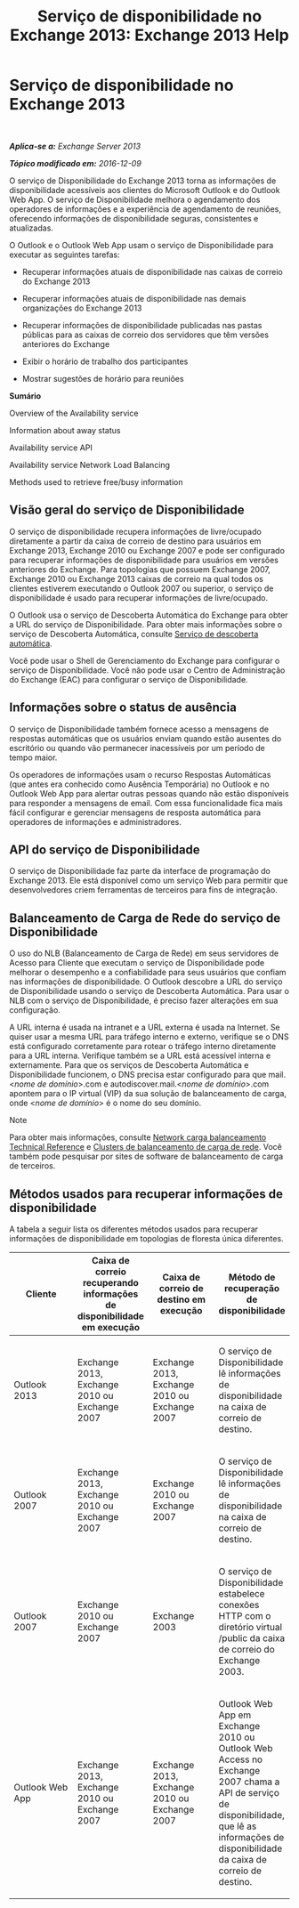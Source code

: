 ﻿---
title: 'Serviço de disponibilidade no Exchange 2013: Exchange 2013 Help'
TOCTitle: Serviço de disponibilidade no Exchange 2013
ms:assetid: 9722dea2-2bf8-437c-85c0-3ab65b8a07b9
ms:mtpsurl: https://technet.microsoft.com/pt-br/library/Bb232134(v=EXCHG.150)
ms:contentKeyID: 52058859
ms.date: 05/22/2018
mtps_version: v=EXCHG.150
ms.translationtype: MT
---

# Serviço de disponibilidade no Exchange 2013

 

_**Aplica-se a:** Exchange Server 2013_

_**Tópico modificado em:** 2016-12-09_

O serviço de Disponibilidade do Exchange 2013 torna as informações de disponibilidade acessíveis aos clientes do Microsoft Outlook e do Outlook Web App. O serviço de Disponibilidade melhora o agendamento dos operadores de informações e a experiência de agendamento de reuniões, oferecendo informações de disponibilidade seguras, consistentes e atualizadas.

O Outlook e o Outlook Web App usam o serviço de Disponibilidade para executar as seguintes tarefas:

  - Recuperar informações atuais de disponibilidade nas caixas de correio do Exchange 2013

  - Recuperar informações atuais de disponibilidade nas demais organizações do Exchange 2013

  - Recuperar informações de disponibilidade publicadas nas pastas públicas para as caixas de correio dos servidores que têm versões anteriores do Exchange

  - Exibir o horário de trabalho dos participantes

  - Mostrar sugestões de horário para reuniões

**Sumário**

Overview of the Availability service

Information about away status

Availability service API

Availability service Network Load Balancing

Methods used to retrieve free/busy information

## Visão geral do serviço de Disponibilidade

O serviço de disponibilidade recupera informações de livre/ocupado diretamente a partir da caixa de correio de destino para usuários em Exchange 2013, Exchange 2010 ou Exchange 2007 e pode ser configurado para recuperar informações de disponibilidade para usuários em versões anteriores do Exchange. Para topologias que possuem Exchange 2007, Exchange 2010 ou Exchange 2013 caixas de correio na qual todos os clientes estiverem executando o Outlook 2007 ou superior, o serviço de disponibilidade é usado para recuperar informações de livre/ocupado.

O Outlook usa o serviço de Descoberta Automática do Exchange para obter a URL do serviço de Disponibilidade. Para obter mais informações sobre o serviço de Descoberta Automática, consulte [Serviço de descoberta automática](autodiscover-service-for-exchange-2013.md).

Você pode usar o Shell de Gerenciamento do Exchange para configurar o serviço de Disponibilidade. Você não pode usar o Centro de Administração do Exchange (EAC) para configurar o serviço de Disponibilidade.

## Informações sobre o status de ausência

O serviço de Disponibilidade também fornece acesso a mensagens de respostas automáticas que os usuários enviam quando estão ausentes do escritório ou quando vão permanecer inacessíveis por um período de tempo maior.

Os operadores de informações usam o recurso Respostas Automáticas (que antes era conhecido como Ausência Temporária) no Outlook e no Outlook Web App para alertar outras pessoas quando não estão disponíveis para responder a mensagens de email. Com essa funcionalidade fica mais fácil configurar e gerenciar mensagens de resposta automática para operadores de informações e administradores.

## API do serviço de Disponibilidade

O serviço de Disponibilidade faz parte da interface de programação do Exchange 2013. Ele está disponível como um serviço Web para permitir que desenvolvedores criem ferramentas de terceiros para fins de integração.

## Balanceamento de Carga de Rede do serviço de Disponibilidade

O uso do NLB (Balanceamento de Carga de Rede) em seus servidores de Acesso para Cliente que executam o serviço de Disponibilidade pode melhorar o desempenho e a confiabilidade para seus usuários que confiam nas informações de disponibilidade. O Outlook descobre a URL do serviço de Disponibilidade usando o serviço de Descoberta Automática. Para usar o NLB com o serviço de Disponibilidade, é preciso fazer alterações em sua configuração.

A URL interna é usada na intranet e a URL externa é usada na Internet. Se quiser usar a mesma URL para tráfego interno e externo, verifique se o DNS está configurado corretamente para rotear o tráfego interno diretamente para a URL interna. Verifique também se a URL está acessível interna e externamente. Para que os serviços de Descoberta Automática e Disponibilidade funcionem, o DNS precisa estar configurado para que mail.\<*nome de domínio*\>.com e autodiscover.mail.\<*nome de domínio*\>.com apontem para o IP virtual (VIP) da sua solução de balanceamento de carga, onde \<*nome de domínio*\> é o nome do seu domínio.


> [!NOTE]
> Para obter mais informações, consulte <A href="https://go.microsoft.com/fwlink/p/?linkid=45959">Network carga balanceamento Technical Reference</A> e <A href="https://go.microsoft.com/fwlink/p/?linkid=49315">Clusters de balanceamento de carga de rede</A>. Você também pode pesquisar por sites de software de balanceamento de carga de terceiros.



## Métodos usados para recuperar informações de disponibilidade

A tabela a seguir lista os diferentes métodos usados para recuperar informações de disponibilidade em topologias de floresta única diferentes.


<table>
<colgroup>
<col style="width: 25%" />
<col style="width: 25%" />
<col style="width: 25%" />
<col style="width: 25%" />
</colgroup>
<thead>
<tr class="header">
<th>Cliente</th>
<th>Caixa de correio recuperando informações de disponibilidade em execução</th>
<th>Caixa de correio de destino em execução</th>
<th>Método de recuperação de disponibilidade</th>
</tr>
</thead>
<tbody>
<tr class="odd">
<td><p>Outlook 2013</p></td>
<td><p>Exchange 2013, Exchange 2010 ou Exchange 2007</p></td>
<td><p>Exchange 2013, Exchange 2010 ou Exchange 2007</p></td>
<td><p>O serviço de Disponibilidade lê informações de disponibilidade na caixa de correio de destino.</p></td>
</tr>
<tr class="even">
<td><p>Outlook 2007</p></td>
<td><p>Exchange 2013, Exchange 2010 ou Exchange 2007</p></td>
<td><p>Exchange 2010 ou Exchange 2007</p></td>
<td><p>O serviço de Disponibilidade lê informações de disponibilidade na caixa de correio de destino.</p></td>
</tr>
<tr class="odd">
<td><p>Outlook 2007</p></td>
<td><p>Exchange 2010 ou Exchange 2007</p></td>
<td><p>Exchange 2003</p></td>
<td><p>O serviço de Disponibilidade estabelece conexões HTTP com o diretório virtual /public da caixa de correio do Exchange 2003.</p></td>
</tr>
<tr class="even">
<td><p>Outlook Web App</p></td>
<td><p>Exchange 2013, Exchange 2010 ou Exchange 2007</p></td>
<td><p>Exchange 2013, Exchange 2010 ou Exchange 2007</p></td>
<td><p>Outlook Web App em Exchange 2010 ou Outlook Web Access no Exchange 2007 chama a API de serviço de disponibilidade, que lê as informações de disponibilidade da caixa de correio de destino.</p></td>
</tr>
</tbody>
</table>

